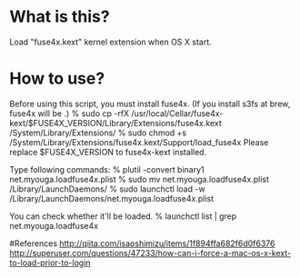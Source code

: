 # What is this?
Load "fuse4x.kext" kernel extension when OS X start.

# How to use?
Before using this script, you must install fuse4x.
(If you install s3fs at brew, fuse4x will be .)
% sudo cp -rfX /usr/local/Cellar/fuse4x-kext/$FUSE4X_VERSION/Library/Extensions/fuse4x.kext /System/Library/Extensions/
% sudo chmod +s /System/Library/Extensions/fuse4x.kext/Support/load_fuse4x
Please replace $FUSE4X_VERSION to fuse4x-kext installed.

Type following commands:
% plutil -convert binary1 net.myouga.loadfuse4x.plist
% sudo mv net.myouga.loadfuse4x.plist /Library/LaunchDaemons/
% sudo launchctl load -w /Library/LaunchDaemons/net.myouga.loadfuse4x.plist

You can check whether it'll be loaded.
% launchctl list | grep net.myouga.loadfuse4x

#References
http://qiita.com/isaoshimizu/items/1f894ffa682f6d0f6376
http://superuser.com/questions/47233/how-can-i-force-a-mac-os-x-kext-to-load-prior-to-login
